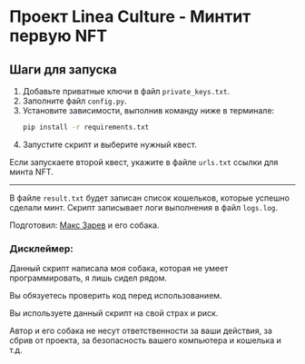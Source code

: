 
# Проект Linea Culture - Минтит первую NFT

## Шаги для запуска

1. Добавьте приватные ключи в файл `private_keys.txt`.
2. Заполните файл `config.py`.
3. Установите зависимости, выполнив команду ниже в терминале:
    ```sh
    pip install -r requirements.txt
    ```
4. Запустите скрипт и выберите нужный квест.

Если запускаете второй квест, укажите в файле `urls.txt` ссылки для минта NFT.

---

В файле `result.txt` будет записан список кошельков, которые успешно сделали минт. Скрипт записывает логи выполнения в файл `logs.log`.

Подготовил: [Макс Зарев](https://t.me/maxzarev) и его собака.

### Дисклеймер:

Данный скрипт написала моя собака, которая не умеет программировать, я лишь сидел рядом.

Вы обязуетесь проверить код перед использованием.

Вы используете данный скрипт на свой страх и риск. 

Автор и его собака не несут ответственности за ваши действия, за сбрив от проекта, за безопасность вашего компьютера и кошелька и т.д.